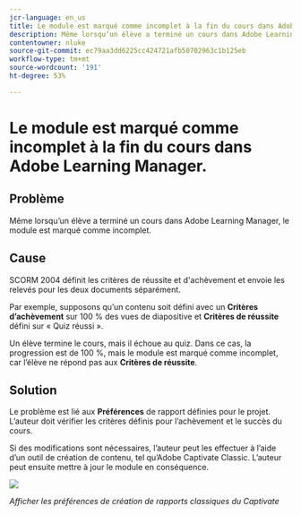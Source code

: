```yaml
---
jcr-language: en_us
title: Le module est marqué comme incomplet à la fin du cours dans Adobe Learning Manager.
description: Même lorsqu’un élève a terminé un cours dans Adobe Learning Manager, le module est marqué comme incomplet.
contentowner: nluke
source-git-commit: ec79aa3dd6225cc424721afb50702963c1b125eb
workflow-type: tm+mt
source-wordcount: '191'
ht-degree: 53%

---
```




# Le module est marqué comme incomplet à la fin du cours dans Adobe Learning Manager.

## Problème

Même lorsqu’un élève a terminé un cours dans Adobe Learning Manager, le module est marqué comme incomplet.

## Cause

SCORM 2004 définit les critères de réussite et d&#39;achèvement et envoie les relevés pour les deux documents séparément.

Par exemple, supposons qu’un contenu soit défini avec un **Critères d’achèvement** sur 100 % des vues de diapositive et **Critères de réussite** défini sur « Quiz réussi ».

Un élève termine le cours, mais il échoue au quiz. Dans ce cas, la progression est de 100 %, mais le module est marqué comme incomplet, car l’élève ne répond pas aux **Critères de réussite**.

## Solution

Le problème est lié aux **Préférences** de rapport définies pour le projet. L’auteur doit vérifier les critères définis pour l’achèvement et le succès du cours.

Si des modifications sont nécessaires, l’auteur peut les effectuer à l’aide d’un outil de création de contenu, tel qu’Adobe Captivate Classic. L’auteur peut ensuite mettre à jour le module en conséquence.

![](assets/scorm.png)

*Afficher les préférences de création de rapports classiques du Captivate*
